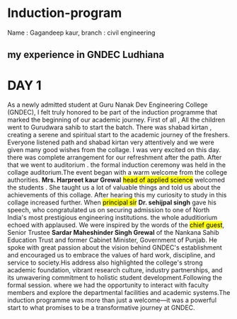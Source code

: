 # Induction-program #
Name : Gagandeep kaur, branch : civil engineering
## my experience in GNDEC Ludhiana ##
# DAY 1 # 
As a newly admitted student at Guru Nanak Dev Engineering College (GNDEC), I felt truly honored to be part of the induction programme that marked the beginning of our academic journey. First of all , All the children went to Gurudwara sahib to start the batch.
There was shabad kirtan , creating a serene and spiritual start to the academic journey of the freshers.
Everyone listened path and shabad kirtan very attentively and we were given many good wishes from the collage. I was very excited on this day.
there was complete arrangement for our refreshment after the path.
After that we went to auditorium . the formal induction ceremony was held in the collage auditorium.The event began with a warm welcome from the college authorities.
<b>Mrs. Harpreet kaur Grewal</b> <mark>head of applied science</mark> welcomed the students . She taught us a lot of valuable things and told us about the achievements of this collage.
After hearing this my curiosity to study in this collage increased further.
When <mark>principal sir</mark> <b>Dr. sehijpal singh</b> gave his speech, who congratulated us on securing admission to one of North India's most prestigious engineering institutions. the whole aduditiorium echoed with applaused.
We were inspired by the words of the <mark>chief guest</mark>, Senior Trustee <b>Sardar Maheshinder Singh Grewal</b> of the Nankana Sahib Education Trust and former Cabinet Minister, Government of Punjab. He spoke with great passion about the vision behind GNDEC's establishment and encouraged us to embrace the values of hard work, discipline, and service to society.His address also highlighted the college's strong academic foundation, vibrant research culture, industry partnerships, and its unwavering commitment to holistic student development.Following the formal session. where we had the opportunity to interact with faculty members and explore the departmental facilities and academic systems.The induction programme was more than just a welcome—it was a powerful start to what promises to be a transformative journey at GNDEC. 
